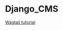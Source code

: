 # Django_CMS
[Wagtail tutorial](http://docs.wagtail.io/en/latest/getting_started/tutorial.html?_ga=2.126370121.576848913.1558108589-903852445.1558108589)